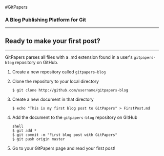 #GitPapers
### A Blog Publishing Platform for Git

***

## Ready to make your first post?

***
GitPapers parses all files with a .md extension found in a user's `gitpapers-blog` repository on GitHub.

1. Create a new repository called `gitpapers-blog`

2. Clone the repository to your local directory

   ```
   $ git clone http://github.com/username/gitpapers-blog
   ```

3. Create a new document in that directory

   ```
   $ echo "This is my first blog post to GitPapers" > FirstPost.md
   ```

4. Add the document to the `gitpapers-blog` repository on GitHub

   ```
   shell
   $ git add *
   $ git commit -m "First blog post with GitPapers"
   $ git push origin master
   ```

5. Go to your GitPapers page and read your first post!
